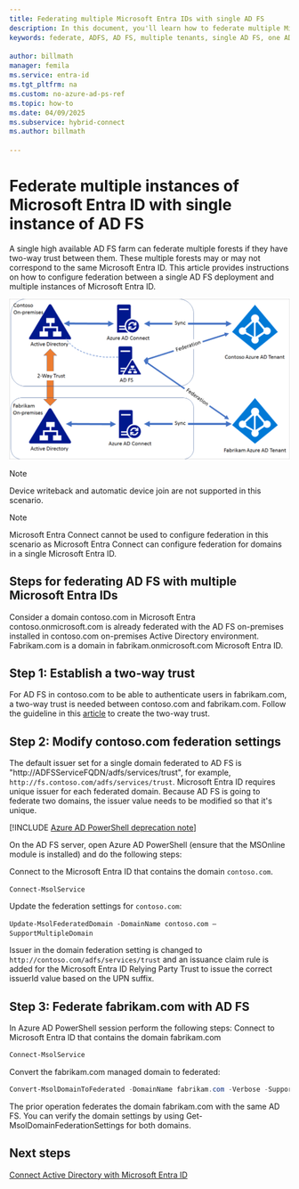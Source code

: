 ```yaml
---
title: Federating multiple Microsoft Entra IDs with single AD FS
description: In this document, you'll learn how to federate multiple Microsoft Entra IDs with a single AD FS.
keywords: federate, ADFS, AD FS, multiple tenants, single AD FS, one ADFS, multi-tenant federation, multi-forest adfs, aad connect, federation, cross-tenant federation

author: billmath
manager: femila
ms.service: entra-id
ms.tgt_pltfrm: na
ms.custom: no-azure-ad-ps-ref
ms.topic: how-to
ms.date: 04/09/2025
ms.subservice: hybrid-connect
ms.author: billmath

---
```


# Federate multiple instances of Microsoft Entra ID with single instance of AD FS

A single high available AD FS farm can federate multiple forests if they have two-way trust between them. These multiple forests may or may not correspond to the same Microsoft Entra ID. This article provides instructions on how to configure federation between a single AD FS deployment and multiple instances of Microsoft Entra ID.

![Multi-tenant federation with single AD FS](./media/how-to-connect-fed-single-adfs-multitenant-federation/concept.png)
 
> [!NOTE]
> Device writeback and automatic device join are not supported in this scenario.

> [!NOTE]
> Microsoft Entra Connect cannot be used to configure federation in this scenario as Microsoft Entra Connect can configure federation for domains in a single Microsoft Entra ID.

<a name='steps-for-federating-ad-fs-with-multiple-azure-ad'></a>

## Steps for federating AD FS with multiple Microsoft Entra IDs

Consider a domain contoso.com in Microsoft Entra contoso.onmicrosoft.com is already federated with the AD FS on-premises installed in contoso.com on-premises Active Directory environment. Fabrikam.com is a domain in fabrikam.onmicrosoft.com Microsoft Entra ID.

## Step 1: Establish a two-way trust
 
For AD FS in contoso.com to be able to authenticate users in fabrikam.com, a two-way trust is needed between contoso.com and fabrikam.com. Follow the guideline in this [article](/previous-versions/windows/it-pro/windows-server-2008-R2-and-2008/cc816590(v=ws.10)) to create the two-way trust.
 
## Step 2: Modify contoso.com federation settings 
 
The default issuer set for a single domain federated to AD FS is "http\://ADFSServiceFQDN/adfs/services/trust", for example, `http://fs.contoso.com/adfs/services/trust`. Microsoft Entra ID requires unique issuer for each federated domain. Because AD FS is going to federate two domains, the issuer value needs to be modified so that it's unique. 

[!INCLUDE [Azure AD PowerShell deprecation note](~/../docs/reusable-content/msgraph-powershell/includes/aad-powershell-deprecation-note.md)]

On the AD FS server, open Azure AD PowerShell (ensure that the MSOnline module is installed) and do the following steps:
 
Connect to the Microsoft Entra ID that contains the domain `contoso.com`.

  `Connect-MsolService`

Update the federation settings for `contoso.com`:

  `Update-MsolFederatedDomain -DomainName contoso.com –SupportMultipleDomain`
 
Issuer in the domain federation setting is changed to `http://contoso.com/adfs/services/trust` and an issuance claim rule is added for the Microsoft Entra ID Relying Party Trust to issue the correct issuerId value based on the UPN suffix.
 
## Step 3: Federate fabrikam.com with AD FS
 
In Azure AD PowerShell session perform the following steps:
Connect to Microsoft Entra ID that contains the domain fabrikam.com

```powershell
Connect-MsolService
```
Convert the fabrikam.com managed domain to federated:

```powershell
Convert-MsolDomainToFederated -DomainName fabrikam.com -Verbose -SupportMultipleDomain
```
 
The prior operation federates the domain fabrikam.com with the same AD FS. You can verify the domain settings by using Get-MsolDomainFederationSettings for both domains.

## Next steps
[Connect Active Directory with Microsoft Entra ID](../whatis-hybrid-identity.md)

